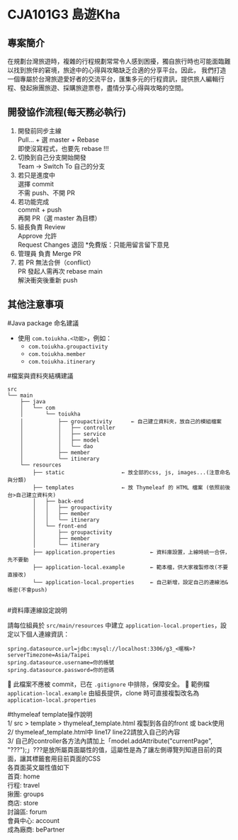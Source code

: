 # CJA101G3 島遊Kha

## 專案簡介
在規劃台灣旅遊時，複雜的行程規劃常常令人感到困擾，獨自旅行時也可能面臨難以找到旅伴的窘境，旅途中的心得與攻略缺乏合適的分享平台。因此，
我們打造一個專屬於台灣旅遊愛好者的交流平台，匯集多元的行程資訊，提供旅人編輯行程、發起揪團旅遊、採購旅遊票卷，盡情分享心得與攻略的空間。

## 開發協作流程(每天務必執行)
1. 開發前同步主線  
    Pull… + 選 master + Rebase  
    即使沒寫程式，也要先 rebase !!!
2. 切換到自己分支開始開發  
    Team → Switch To 自己的分支
3. 若只是進度中  
    選擇 commit  
    不需 push、不開 PR
4. 若功能完成  
    commit + push  
    再開 PR（選 master 為目標）
5. 組長負責 Review  
    Approve 允許  
    Request Changes 退回
    *免費版：只能用留言留下意見
6. 管理員 負責 Merge PR
7. 若 PR 無法合併（conflict）  
    PR 發起人需再次 rebase main  
    解決衝突後重新 push

## 其他注意事項
#Java package 命名建議

- 使用 `com.toiukha.<功能>`，例如：
    - `com.toiukha.groupactivity`
    - `com.toiukha.member`
    - `com.toiukha.itinerary`

#檔案與資料夾結構建議

```
src
└── main
    ├── java
    │   └── com
    │       └── toiukha  
    │           ├── groupactivity      ← 自己建立資料夾，放自己的模組檔案
    │           │   ├── controller
    │           │   ├── service
    │           │   ├── model
    │           │   └── dao
    │           ├── member
    │           └── itinerary
    └── resources
        ├── static                  ← 放全部的css, js, images...(注意命名與分類)
        ├── templates               ← 放 Thymeleaf 的 HTML 檔案 (依照前後台>自己建立資料夾)
        │   ├── back-end
        │   │   ├── groupactivity
        │   │   ├── member
        │   │   └── itinerary
        │   └── front-end
        │       ├── groupactivity
        │       ├── member
        │       └── itinerary
        ├── application.properties           ← 資料庫設置，上線時統一合併，先不要動
        ├── application-local.example        ← 範本檔，供大家複製修改(不要直接改)
        └── application-local.properties     ← 自己新增，設定自己的連線池&帳密(不會push)


```

#資料庫連線設定說明

請每位組員於 `src/main/resources` 中建立 `application-local.properties`，設定以下個人連線資訊：

```
spring.datasource.url=jdbc:mysql://localhost:3306/g3_<暱稱>?serverTimezone=Asia/Taipei
spring.datasource.username=你的帳號
spring.datasource.password=你的密碼

```

📌 此檔案不應被 commit，已在 `.gitignore` 中排除，保障安全。 📌 範例檔 `application-local.example` 由組長提供，clone 時可直接複製改名為 `application-local.properties`


#thymeleaf template操作說明  
1/ src > template > thymeleaf_template.html 複製到各自的front 或 back使用  
2/ thymeleaf_template.html中 line17 line22請放入自己的內容  
3/ 自己的controller各方法內請加上「model.addAttribute("currentPage", "???");」???是放所屬頁面屬性的值，這屬性是為了讓左側導覽列知道目前的頁面，讓其標籤套用目前頁面的CSS  
    各頁面英文屬性值如下  
    首頁: home  
    行程: travel  
    揪團: groups  
    商店: store  
    討論區: forum  
    會員中心: account  
    成為廠商: bePartner  

